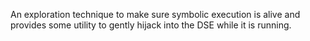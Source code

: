 An exploration technique to make sure symbolic execution is alive and provides some utility to
gently hijack into the DSE while it is running.